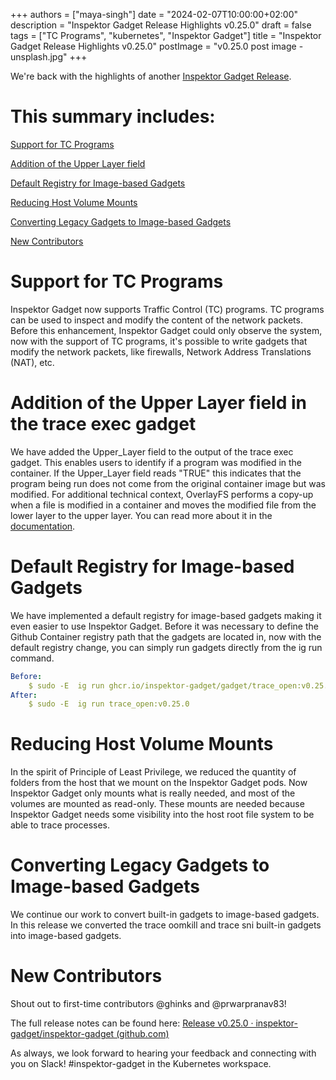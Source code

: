 +++
authors = ["maya-singh"]
date = "2024-02-07T10:00:00+02:00"
description = "Inspektor Gadget Release Highlights v0.25.0"
draft = false
tags = ["TC Programs", "kubernetes", "Inspektor Gadget"]
title = "Inspektor Gadget Release Highlights v0.25.0"
postImage = "v0.25.0 post image -unsplash.jpg"
+++



We're back with the highlights of another [Inspektor Gadget Release](https://github.com/inspektor-gadget/inspektor-gadget/releases/tag/v0.25.0).

# This summary includes:

[Support for TC Programs](#support-for-tc-programs)

[Addition of the Upper Layer field](#addition-of-the-upper-layer-field-in-the-trace-exec-gadget)

[Default Registry for Image-based Gadgets](#default-registry-for-image-based-gadgets)

[Reducing Host Volume Mounts](#reducing-host-volume-mounts)

[Converting Legacy Gadgets to Image-based Gadgets](#converting-legacy-gadgets-to-image-based-gadgets)

[New Contributors](#new-contributors)

# Support for TC Programs

Inspektor Gadget now supports Traffic Control (TC) programs. TC programs can be used to inspect and modify the content of the network packets. Before this enhancement, Inspektor Gadget could only observe the system, now with the support of TC programs, it's possible to write gadgets that modify the network packets, like firewalls, Network Address Translations (NAT), etc.

# Addition of the Upper Layer field in the trace exec gadget

We have added the Upper\_Layer field to the output of the trace exec gadget. This enables users to identify if a program was modified in the container. If the Upper\_Layer field reads "TRUE" this indicates that the program being run does not come from the original container image but was modified. For additional technical context, OverlayFS performs a copy-up when a file is modified in a container and moves the modified file from the lower layer to the upper layer. You can read more about it in the [documentation](https://inspektor-gadget.io/docs/v0.25.0/builtin-gadgets/trace/exec/#overlay-filesystem-upper-layer).

# Default Registry for Image-based Gadgets

We have implemented a default registry for image-based gadgets making it even easier to use Inspektor Gadget. Before it was necessary to define the Github Container registry path that the gadgets are located in, now with the default registry change, you can simply run gadgets directly from the ig run command.

```yaml
Before: 
    $ sudo -E  ig run ghcr.io/inspektor-gadget/gadget/trace_open:v0.25.0
After:
    $ sudo -E  ig run trace_open:v0.25.0 
```

# Reducing Host Volume Mounts

In the spirit of Principle of Least Privilege, we reduced the quantity of folders from the host that we mount on the Inspektor Gadget pods. Now Inspektor Gadget only mounts what is really needed, and most of the volumes are mounted as read-only. These mounts are needed because Inspektor Gadget needs some visibility into the host root file system to be able to trace processes.

# Converting Legacy Gadgets to Image-based Gadgets

We continue our work to convert built-in gadgets to image-based gadgets. In this release we converted the trace oomkill and trace sni built-in gadgets into image-based gadgets.

# New Contributors

Shout out to first-time contributors @ghinks and @prwarpranav83!

The full release notes can be found here: [Release v0.25.0 · inspektor-gadget/inspektor-gadget (github.com)](https://github.com/inspektor-gadget/inspektor-gadget/releases/tag/v0.25.0)

As always, we look forward to hearing your feedback and connecting with you on Slack! #inspektor-gadget in the Kubernetes workspace.